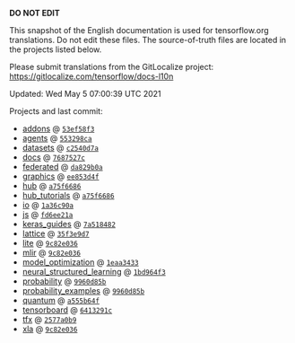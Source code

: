 __DO NOT EDIT__

This snapshot of the English documentation is used for tensorflow.org
translations. Do not edit these files. The source-of-truth files are located in
the projects listed below.

Please submit translations from the GitLocalize project: https://gitlocalize.com/tensorflow/docs-l10n

Updated: Wed May  5 07:00:39 UTC 2021

Projects and last commit:

- [addons](https://github.com/tensorflow/addons/tree/master/docs) @ <a href='https://github.com/tensorflow/addons/commit/53ef58f3aac9f3e1c36fca3bccaec73f67cd491c'><code>53ef58f3</code></a>
- [agents](https://github.com/tensorflow/agents/tree/master/docs) @ <a href='https://github.com/tensorflow/agents/commit/553298ca82a5f2fe511faebce10f72fec55cc440'><code>553298ca</code></a>
- [datasets](https://github.com/tensorflow/datasets/tree/master/docs) @ <a href='https://github.com/tensorflow/datasets/commit/c2540d7a72f12752befb409e63f6d9ef509aff1e'><code>c2540d7a</code></a>
- [docs](https://github.com/tensorflow/docs/tree/master/site/en) @ <a href='https://github.com/tensorflow/docs/commit/7687527c268b24c7191b6f84a7b0c8adcc787837'><code>7687527c</code></a>
- [federated](https://github.com/tensorflow/federated/tree/master/docs) @ <a href='https://github.com/tensorflow/federated/commit/da829b0a5b6dc868a7bf590d5dffe68e3f36d147'><code>da829b0a</code></a>
- [graphics](https://github.com/tensorflow/graphics/tree/master/tensorflow_graphics/g3doc) @ <a href='https://github.com/tensorflow/graphics/commit/ee853d4fbd63352ad091c1bb69d4702ccd71a61a'><code>ee853d4f</code></a>
- [hub](https://github.com/tensorflow/hub/tree/master/docs) @ <a href='https://github.com/tensorflow/hub/commit/a75f668675aa47915732611d7352d04a54172eae'><code>a75f6686</code></a>
- [hub_tutorials](https://github.com/tensorflow/hub/tree/master/examples/colab) @ <a href='https://github.com/tensorflow/hub/commit/a75f668675aa47915732611d7352d04a54172eae'><code>a75f6686</code></a>
- [io](https://github.com/tensorflow/io/tree/master/docs) @ <a href='https://github.com/tensorflow/io/commit/1a36c90ad14d20849d0805f08640b22d57f62d6d'><code>1a36c90a</code></a>
- [js](https://github.com/tensorflow/tfjs-website/tree/master/docs) @ <a href='https://github.com/tensorflow/tfjs-website/commit/fd6ee21a5d07e7cf77f1ddc77b68aedc7255d87c'><code>fd6ee21a</code></a>
- [keras_guides](https://github.com/tensorflow/docs/tree/snapshot-keras/site/en/guide/keras) @ <a href='https://github.com/tensorflow/docs/commit/7a518482b03a75f9bb3fb6fe08d5607c1cbfb59f'><code>7a518482</code></a>
- [lattice](https://github.com/tensorflow/lattice/tree/master/docs) @ <a href='https://github.com/tensorflow/lattice/commit/35f3e9d7da7f90a700d7a903e1818e82965f245c'><code>35f3e9d7</code></a>
- [lite](https://github.com/tensorflow/tensorflow/tree/master/tensorflow/lite/g3doc) @ <a href='https://github.com/tensorflow/tensorflow/commit/9c82e03687edbf0bdf4883a8284a6fbf9dc198bc'><code>9c82e036</code></a>
- [mlir](https://github.com/tensorflow/tensorflow/tree/master/tensorflow/compiler/mlir/g3doc) @ <a href='https://github.com/tensorflow/tensorflow/commit/9c82e03687edbf0bdf4883a8284a6fbf9dc198bc'><code>9c82e036</code></a>
- [model_optimization](https://github.com/tensorflow/model-optimization/tree/master/tensorflow_model_optimization/g3doc) @ <a href='https://github.com/tensorflow/model-optimization/commit/1eaa34331d152b9524d65e3d80f3377d01ba8c69'><code>1eaa3433</code></a>
- [neural_structured_learning](https://github.com/tensorflow/neural-structured-learning/tree/master/g3doc) @ <a href='https://github.com/tensorflow/neural-structured-learning/commit/1bd964f333e2a52104d065d8300f24db0e0bfab9'><code>1bd964f3</code></a>
- [probability](https://github.com/tensorflow/probability/tree/master/tensorflow_probability/g3doc) @ <a href='https://github.com/tensorflow/probability/commit/9960d85beefdd9968f4c8875fc0ab1bdce5de724'><code>9960d85b</code></a>
- [probability_examples](https://github.com/tensorflow/probability/tree/master/tensorflow_probability/examples/jupyter_notebooks) @ <a href='https://github.com/tensorflow/probability/commit/9960d85beefdd9968f4c8875fc0ab1bdce5de724'><code>9960d85b</code></a>
- [quantum](https://github.com/tensorflow/quantum/tree/master/docs) @ <a href='https://github.com/tensorflow/quantum/commit/a555b64fbfe7cb14355693d283d55414e1741ad1'><code>a555b64f</code></a>
- [tensorboard](https://github.com/tensorflow/tensorboard/tree/master/docs) @ <a href='https://github.com/tensorflow/tensorboard/commit/6413291c68dfbe88569dccbff0bf00b06370eb92'><code>6413291c</code></a>
- [tfx](https://github.com/tensorflow/tfx/tree/master/docs) @ <a href='https://github.com/tensorflow/tfx/commit/2577a0b93486ae38c7f610352f22cac3b78bb3ef'><code>2577a0b9</code></a>
- [xla](https://github.com/tensorflow/tensorflow/tree/master/tensorflow/compiler/xla/g3doc) @ <a href='https://github.com/tensorflow/tensorflow/commit/9c82e03687edbf0bdf4883a8284a6fbf9dc198bc'><code>9c82e036</code></a>

